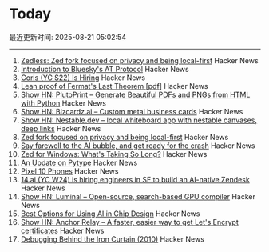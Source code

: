 # Today

最近更新时间: 2025-08-21 05:02:54

--- 
1. [Zedless: Zed fork focused on privacy and being local-first](https://github.com/zedless-editor/zed) Hacker News
2. [Introduction to Bluesky's AT Protocol](https://mackuba.eu/2025/08/20/introduction-to-atproto/) Hacker News
3. [Coris (YC S22) Is Hiring](https://www.ycombinator.com/companies/coris/jobs/rqO40yy-ai-engineer) Hacker News
4. [Lean proof of Fermat's Last Theorem [pdf]](https://imperialcollegelondon.github.io/FLT/blueprint.pdf) Hacker News
5. [Show HN: PlutoPrint – Generate Beautiful PDFs and PNGs from HTML with Python](https://github.com/plutoprint/plutoprint) Hacker News
6. [Show HN: Bizcardz.ai – Custom metal business cards](https://github.com/rhodey/bizcardz.ai) Hacker News
7. [Show HN: Nestable.dev – local whiteboard app with nestable canvases, deep links](https://nestable.dev/about) Hacker News
8. [Zed fork focused on privacy and being local-first](https://github.com/zedless-editor/zed) Hacker News
9. [Say farewell to the AI bubble, and get ready for the crash](https://www.latimes.com/business/story/2025-08-20/say-farewell-to-the-ai-bubble-and-get-ready-for-the-crash) Hacker News
10. [Zed for Windows: What's Taking So Long?](https://zed.dev/blog/windows-progress-report) Hacker News
11. [An Update on Pytype](https://github.com/google/pytype) Hacker News
12. [Pixel 10 Phones](https://blog.google/products/pixel/google-pixel-10-pro-xl/) Hacker News
13. [14.ai (YC W24) is hiring engineers in SF to build an AI-native Zendesk](https://14.ai/careers) Hacker News
14. [Show HN: Luminal – Open-source, search-based GPU compiler](https://github.com/luminal-ai/luminal) Hacker News
15. [Best Options for Using AI in Chip Design](https://semiengineering.com/best-options-for-using-ai-in-chip-design/) Hacker News
16. [Show HN: Anchor Relay – A faster, easier way to get Let's Encrypt certificates](https://anchor.dev/relay) Hacker News
17. [Debugging Behind the Iron Curtain (2010)](https://www.jakepoz.com/debugging-behind-the-iron-curtain/) Hacker News
